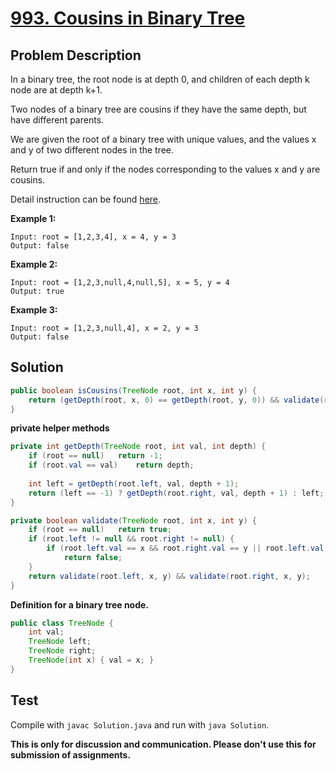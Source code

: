 # [993. Cousins in Binary Tree][title]

## Problem Description

In a binary tree, the root node is at depth 0, and children of each depth k node are at depth k+1.

Two nodes of a binary tree are cousins if they have the same depth, but have different parents.

We are given the root of a binary tree with unique values, and the values x and y of two different nodes in the tree.

Return true if and only if the nodes corresponding to the values x and y are cousins.

Detail instruction can be found [here][title].

**Example 1:**

```
Input: root = [1,2,3,4], x = 4, y = 3
Output: false
```

**Example 2:**

```
Input: root = [1,2,3,null,4,null,5], x = 5, y = 4
Output: true
```

**Example 3:**

```
Input: root = [1,2,3,null,4], x = 2, y = 3
Output: false
```

## Solution

```java
public boolean isCousins(TreeNode root, int x, int y) {
    return (getDepth(root, x, 0) == getDepth(root, y, 0)) && validate(root, x, y);
}
```

**private helper methods**

```java
private int getDepth(TreeNode root, int val, int depth) {
    if (root == null)   return -1;
    if (root.val == val)    return depth;
    
    int left = getDepth(root.left, val, depth + 1);
    return (left == -1) ? getDepth(root.right, val, depth + 1) : left;
}

private boolean validate(TreeNode root, int x, int y) {
    if (root == null)   return true;
    if (root.left != null && root.right != null) {
        if (root.left.val == x && root.right.val == y || root.left.val == y && root.right.val == x)
            return false;
    }
    return validate(root.left, x, y) && validate(root.right, x, y);
}
```

**Definition for a binary tree node.**

```java
public class TreeNode {
    int val;
    TreeNode left;
    TreeNode right;
    TreeNode(int x) { val = x; }
}
```

## Test

Compile with `javac Solution.java` and run with `java Solution`.


**This is only for discussion and communication. Please don't use this for submission of assignments.**

[title]: https://leetcode.com/problems/cousins-in-binary-tree/